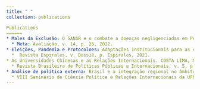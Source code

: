 ```yaml
---
title: " "
collection: publications

Publications
======
* Males da Exclusão: O SANAR e o combate a doenças negligenciadas em Pernambuco. SILVA JÚNIOR, J. A.; AVELINO, Breno; BATISTA, Danillo Rafael (2022).
  * Meta: Avaliação, v. 14, p. 25, 2022.
* Eleições, Pandemia e Protocoloes: Adaptações institucionais para as eleições presidenciais da Bolívia e do Equador em tempos de covid-19. BATISTA, Danillo; PIRES DE LIMA, Bruna (2021)
  *  Revista Espirales, v. Dossiê, p. Espirales, 2021.  
* As Universidades Chinesas e as Relações Internacionais. COSTA LIMA, Marcos; BARBOSA, Victor; ALBUQUERQUE, Tatiane; BATISTA, Danillo Rafael (2020)
  * Revista Brasileira de Políticas Públicas e Internacionais, v. 5, p. 5-24, 2020.
* Análise de política externa: Brasil e a integração regional no âmbito do Mercosul. BATISTA, Danillo Rafael (2019)
  * VIII Seminário de Ciência Política e Relações Internacionais da UFPE.
---
```

